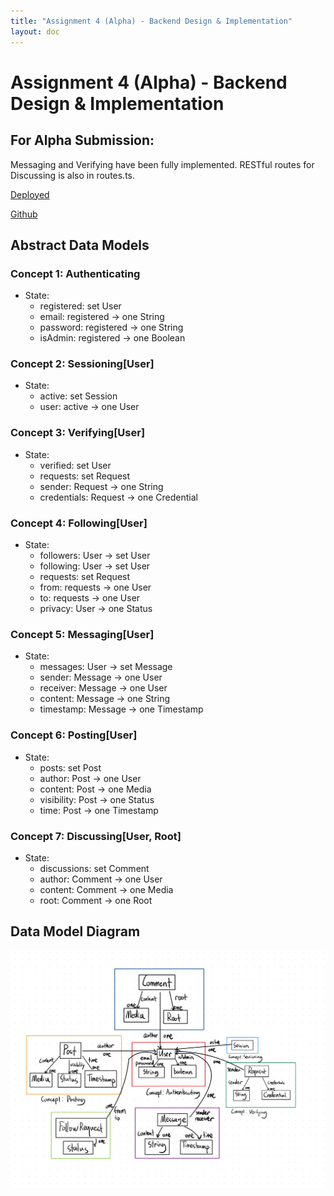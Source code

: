 ```yaml
---
title: "Assignment 4 (Alpha) - Backend Design & Implementation"
layout: doc
---
```


# Assignment 4 (Alpha) - Backend Design & Implementation

## For Alpha Submission: 

Messaging and Verifying have been fully implemented. RESTful routes for Discussing is also in routes.ts. 

[Deployed](https://backend-two-hazel-80.vercel.app/)

[Github](https://github.com/tonyx1107/backend.git)

## Abstract Data Models

### Concept 1: Authenticating
- State:
    - registered: set User
    - email: registered -> one String
    - password: registered -> one String
    - isAdmin: registered -> one Boolean

### Concept 2: Sessioning[User]
- State:
    - active: set Session 
    - user: active -> one User

### Concept 3: Verifying[User]
- State: 
    - verified: set User
    - requests: set Request
    - sender: Request -> one String
    - credentials: Request -> one Credential

### Concept 4: Following[User]
- State: 
    - followers: User -> set User
    - following: User -> set User
    - requests: set Request
    - from: requests -> one User
    - to: requests -> one User
    - privacy: User -> one Status

### Concept 5: Messaging[User]
- State: 
    - messages: User -> set Message
    - sender: Message -> one User
    - receiver: Message -> one User
    - content: Message -> one String
    - timestamp: Message -> one Timestamp

### Concept 6: Posting[User]
- State:
    - posts: set Post
    - author: Post -> one User
    - content: Post -> one Media
    - visibility: Post -> one Status
    - time: Post -> one Timestamp

### Concept 7: Discussing[User, Root]
- State:
    - discussions: set Comment
    - author: Comment -> one User
    - content: Comment -> one Media
    - root: Comment -> one Root

## Data Model Diagram
![Data Model Diagram](a4-files/model.jpeg)